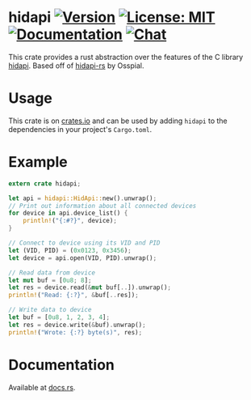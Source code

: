# hidapi [![Version](https://img.shields.io/crates/v/hidapi.svg)](https://crates.io/crates/hidapi) [![License: MIT](https://img.shields.io/badge/License-MIT-yellow.svg)](https://github.com/Osspial/hidapi-rs/blob/master/LICENSE.txt) [![Documentation](https://docs.rs/hidapi/badge.svg)](https://docs.rs/hidapi) [![Chat](https://img.shields.io/badge/discord-devroom-blue.svg)](https://discordapp.com/invite/3ahhJGN)

This crate provides a rust abstraction over the features of the C library
[hidapi](https://github.com/libusb/hidapi). Based off of
[hidapi-rs](https://github.com/Osspial/hidapi-rs) by Osspial.

# Usage

This crate is on [crates.io](https://crates.io/crates/hidapi) and can be
used by adding `hidapi` to the dependencies in your project's `Cargo.toml`.

# Example

```rust
extern crate hidapi;

let api = hidapi::HidApi::new().unwrap();
// Print out information about all connected devices
for device in api.device_list() {
    println!("{:#?}", device);
}

// Connect to device using its VID and PID
let (VID, PID) = (0x0123, 0x3456);
let device = api.open(VID, PID).unwrap();

// Read data from device
let mut buf = [0u8; 8];
let res = device.read(&mut buf[..]).unwrap();
println!("Read: {:?}", &buf[..res]);

// Write data to device
let buf = [0u8, 1, 2, 3, 4];
let res = device.write(&buf).unwrap();
println!("Wrote: {:?} byte(s)", res);
```

# Documentation
Available at [docs.rs](https://docs.rs/hidapi).

